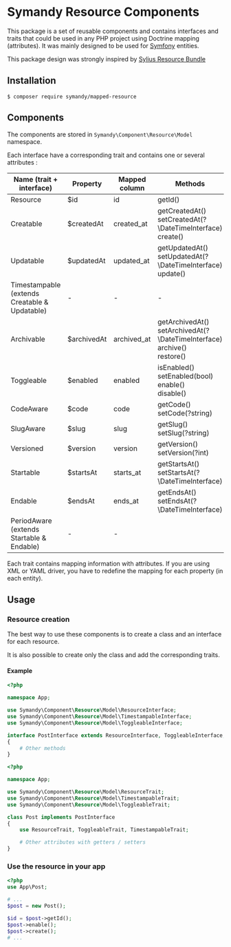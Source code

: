 # Symandy Resource Components

This package is a set of reusable components and contains interfaces and traits that could be used in any PHP project using Doctrine mapping (attributes). 
It was mainly designed to be used for [Symfony](https://github.com/symfony/symfony) entities.

This package design was strongly inspired by [Sylius Resource Bundle](https://github.com/Sylius/SyliusResourceBundle)


## Installation

```shell
$ composer require symandy/mapped-resource
```


## Components
The components are stored in `Symandy\Component\Resource\Model` namespace.

Each interface have a corresponding trait and contains one or several attributes :

| Name (trait + interface)                           | Property    | Mapped column | Methods                                                                                |
|----------------------------------------------------|-------------|---------------|----------------------------------------------------------------------------------------|
| Resource                                           | $id         | id            | getId()                                                                                |
| Creatable                                          | $createdAt  | created_at    | getCreatedAt() <br/> setCreatedAt(?\DateTimeInterface)<br/> create()                   |
| Updatable                                          | $updatedAt  | updated_at    | getUpdatedAt() <br/> setUpdatedAt(?\DateTimeInterface)<br/> update()                   |
| Timestampable<br/> (extends Creatable & Updatable) | -           | -             | -                                                                                      |
| Archivable                                         | $archivedAt | archived_at   | getArchivedAt() <br/> setArchivedAt(?\DateTimeInterface)<br/> archive()<br/> restore() |
| Toggleable                                         | $enabled    | enabled       | isEnabled() <br/> setEnabled(bool)<br/> enable()<br/> disable()                        |
| CodeAware                                          | $code       | code          | getCode() <br/> setCode(?string)                                                       |
| SlugAware                                          | $slug       | slug          | getSlug() <br/> setSlug(?string)                                                       |
| Versioned                                          | $version    | version       | getVersion() <br/> setVersion(?int)                                                    |
| Startable                                          | $startsAt   | starts_at     | getStartsAt() <br/> setStartsAt(?\DateTimeInterface)                                   |
| Endable                                            | $endsAt     | ends_at       | getEndsAt() <br/> setEndsAt(?\DateTimeInterface)                                       |
| PeriodAware<br/>(extends Startable & Endable)      | -           | -             |




Each trait contains mapping information with attributes. If you are using XML or YAML driver, you have to redefine the mapping for each property (in each entity).

## Usage

### Resource creation

The best way to use these components is to create a class and an interface for each resource.

It is also possible to create only the class and add the corresponding traits.

#### Example  

```php
<?php

namespace App;

use Symandy\Component\Resource\Model\ResourceInterface;
use Symandy\Component\Resource\Model\TimestampableInterface;
use Symandy\Component\Resource\Model\ToggleableInterface;

interface PostInterface extends ResourceInterface, ToggleableInterface, TimestampableInterface
{
    # Other methods
}

```

```php
<?php

namespace App;

use Symandy\Component\Resource\Model\ResourceTrait;
use Symandy\Component\Resource\Model\TimestampableTrait;
use Symandy\Component\Resource\Model\ToggleableTrait;

class Post implements PostInterface
{
    use ResourceTrait, ToggleableTrait, TimestampableTrait;

    # Other attributes with getters / setters
}

```

### Use the resource in your app


```php
<?php
use App\Post;

# ...
$post = new Post();

$id = $post->getId();
$post->enable();
$post->create();
# ...
```
